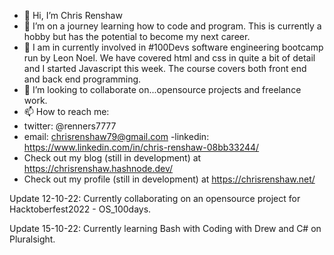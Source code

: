 - 👋 Hi, I’m Chris Renshaw
- 👀 I’m on a journey learning how to code and program. This is currently a hobby but has the potential to become my next career.
- 🌱 I am in currently involved in #100Devs software engineering bootcamp run by Leon Noel. We have covered html and css in quite a bit of detail and I started Javascript this week. The course covers both front end and back end programming. 
- 💞️ I’m looking to collaborate on...opensource projects and freelance work.
- 📫 How to reach me:
- twitter: @renners7777
- email: chrisrenshaw79@gmail.com
-linkedin: https://www.linkedin.com/in/chris-renshaw-08bb33244/
- Check out my blog (still in development) at https://chrisrenshaw.hashnode.dev/
- Check out my profile (still in development) at https://chrisrenshaw.net/

<!---
renners7777/renners7777 is a ✨ special ✨ repository because its `README.md` (this file) appears on your GitHub profile.
You can click the Preview link to take a look at your changes.
--->
Update 12-10-22: Currently collaborating on an opensource project for Hacktoberfest2022 - OS_100days.

Update 15-10-22: Currently learning Bash with Coding with Drew and C# on Pluralsight.
